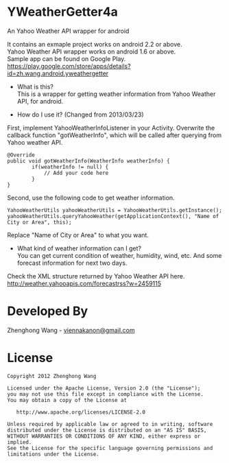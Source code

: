 YWeatherGetter4a
================

An Yahoo Weather API wrapper for android

It contains an exmaple project works on android 2.2 or above.   
Yahoo Weather API wrapper works on android 1.6 or above.	
Sample app can be found on Google Play. 	
https://play.google.com/store/apps/details?id=zh.wang.android.yweathergetter

+  What is this?	
This is a wrapper for getting weather information from Yahoo Weather API, for android.

+ How do I use it? (Changed from 2013/03/23)	

First, implement YahooWeatherInfoListener in your Activity. Overwrite the callback function "gotWeatherInfo", which will be called after querying from Yahoo weather API.
	
	@Override
	public void gotWeatherInfo(WeatherInfo weatherInfo) {
	        if(weatherInfo != null) {
	        	// Add your code here
	        }
	}

Second, use the following code to get weather information.

	YahooWeatherUtils yahooWeatherUtils = YahooWeatherUtils.getInstance();
	yahooWeatherUtils.queryYahooWeather(getApplicationContext(), "Name of City or Area", this);

Replace "Name of City or Area" to what you want.


+ What kind of weather information can I get?	
You can get current condition of weather, humidity, wind, etc.
And some forecast information for next two days.

Check the XML structure returned by Yahoo Weather API here.
http://weather.yahooapis.com/forecastrss?w=2459115

Developed By
================
Zhenghong Wang - <viennakanon@gmail.com>

License
================
    Copyright 2012 Zhenghong Wang

    Licensed under the Apache License, Version 2.0 (the "License");
    you may not use this file except in compliance with the License.
    You may obtain a copy of the License at

       http://www.apache.org/licenses/LICENSE-2.0

    Unless required by applicable law or agreed to in writing, software
    distributed under the License is distributed on an "AS IS" BASIS,
    WITHOUT WARRANTIES OR CONDITIONS OF ANY KIND, either express or implied.
    See the License for the specific language governing permissions and
    limitations under the License.

